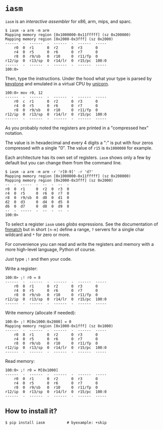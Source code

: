 # ``iasm``

`iasm` is an *interactive assembler* for x86, arm, mips,
and sparc.

```shell
$ iasm -a arm -m arm
Mapping memory region [0x1000000-0x11fffff] (sz 0x200000)
Mapping memory region [0x2000-0x3fff] (sz 0x2000)
------  -  ------  -  ------  -  ------  -----
    r0  0  r1      0  r2      0  r3      0
    r4  0  r5      0  r6      0  r7      0
    r8  0  r9/sb   0  r10     0  r11/fp  0
r12/ip  0  r13/sp  0  r14/lr  0  r15/pc  100:0
------  -  ------  -  ------  -  ------  -----
100:0>
```

Then, type the instructions. Under the hood what your type
is parsed by [keystone](https://www.keystone-engine.org/)
and emulated in a virtual CPU by [unicorn](https://www.unicorn-engine.org/).

```
100:0> mov r0, 12
------  -  ------  -  ------  -  ------  -----
    r0  c  r1      0  r2      0  r3      0
    r4  0  r5      0  r6      0  r7      0
    r8  0  r9/sb   0  r10     0  r11/fp  0
r12/ip  0  r13/sp  0  r14/lr  0  r15/pc  100:0
------  -  ------  -  ------  -  ------  -----
```

As you probably noted the registers are printed in a "compressed hex"
notation.

The value is in hexadecimal and every 4 digits a ":" is put with
four zeros compressed with a single "0". The value of `r15` is
`0x1000000` for example.

Each architecture has its own set of registers. `iasm` shows only a few
by default but you can change them from the command line.

```shell
$ iasm -a arm -m arm -r 'r[0-9]' -r 'd?'
Mapping memory region [0x1000000-0x11fffff] (sz 0x200000)
Mapping memory region [0x2000-0x3fff] (sz 0x2000)
--  -  -----  -  --  -  --  -
r0  0  r1     0  r2  0  r3  0
r4  0  r5     0  r6  0  r7  0
r8  0  r9/sb  0  d0  0  d1  0
d2  0  d3     0  d4  0  d5  0
d6  0  d7     0  d8  0  d9  0
--  -  -----  -  --  -  --  -
100:0>
```

To select a register `iasm` uses *globs* expressions. See the
documentation of
[fnmatch](https://docs.python.org/3/library/fnmatch.html) but in short
`[n-m]` define a range, `?` servers for a single char wildcard and `*`
for zero or more.

For convenience you can read and write the registers and memory with
a more high-level language, Python of course.

Just type `;!` and then your code.

Write a register:

```
100:0> ;! r0 = 8
------  -  ------  -  ------  -  ------  -----
    r0  8  r1      0  r2      0  r3      0
    r4  0  r5      0  r6      0  r7      0
    r8  0  r9/sb   0  r10     0  r11/fp  0
r12/ip  0  r13/sp  0  r14/lr  0  r15/pc  100:0
------  -  ------  -  ------  -  ------  -----
```

Write memory (allocate if needed):

```
100:0> ;! M[0x1000:0x2000] = 0
Mapping memory region [0x1000-0x1fff] (sz 0x1000)
------  -  ------  -  ------  -  ------  -----
    r0  8  r1      0  r2      0  r3      0
    r4  0  r5      0  r6      0  r7      0
    r8  0  r9/sb   0  r10     0  r11/fp  0
r12/ip  0  r13/sp  0  r14/lr  0  r15/pc  100:0
------  -  ------  -  ------  -  ------  -----
```

Read memory:

```
100:0> ;! r0 = M[0x1000]
------  -  ------  -  ------  -  ------  -----
    r0  0  r1      0  r2      0  r3      0
    r4  0  r5      0  r6      0  r7      0
    r8  0  r9/sb   0  r10     0  r11/fp  0
r12/ip  0  r13/sp  0  r14/lr  0  r15/pc  100:0
------  -  ------  -  ------  -  ------  -----
```

## How to install it?

```shell
$ pip install iasm          # byexample: +skip
```

